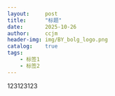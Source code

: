 ```yaml
---
layout:     post
title:      "标题"
date:       2025-10-26
author:     ccjm
header-img: img/BY_bolg_logo.png
catalog:    true
tags:
    - 标签1
    - 标签2
---
```


123123123
